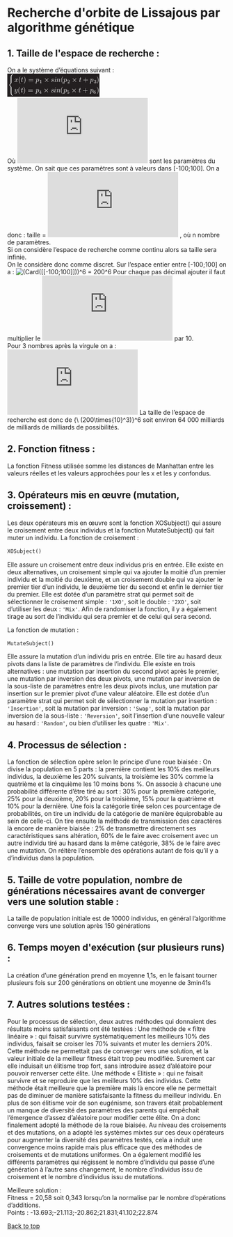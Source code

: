 # Recherche d'orbite de Lissajous par algorithme génétique

## 1. Taille de l'espace de recherche :

On a le système d’équations suivant : <br>
![Formules](https://raw.githubusercontent.com/ClementB-01/Projects-A3S6-Datascience-IA/master/Genetic_Algorithm/[Images_Readme]/system.jpg)<br>
Où ![Pi](http://www.sciweavers.org/tex2img.php?eq=p_%7Bi%7D%5C%20%7C%20%5C%20i%5Cin%5C%20%5B1%3B6%5D&bc=Black&fc=White&im=jpg&fs=12&ff=modern&edit=0) sont les paramètres du système.
On sait que ces paramètres sont à valeurs dans [-100;100].
On a donc : taille = ![](http://www.sciweavers.org/tex2img.php?eq=Card%28%5B-100%3B100%5D%29%5E%7Bn%7D&bc=Black&fc=White&im=jpg&fs=12&ff=modern&edit=0) , où n nombre de paramètres.<br>
Si on considère l’espace de recherche comme continu alors sa taille sera infinie.<br>
On le considère donc comme discret. 
Sur l’espace entier entre [-100;100] on a : ![(Card([[-100;100]]))^6 = 200^6](http://www.sciweavers.org/tex2img.php?eq=Card%28%5B%5B-100%3B100%5D%5D%29%5E%7B6%7D%20%3D%20200%5E%7B6%7D&bc=Black&fc=White&im=jpg&fs=12&ff=modern&edit=0=^)
Pour chaque pas décimal ajouter il faut multiplier le ![Card([-100;100])](http://www.sciweavers.org/tex2img.php?eq=Card%28%5B%5B-100%3B100%5D%5D%29&bc=Black&fc=White&im=jpg&fs=12&ff=modern&edit=0) par 10.<br>
Pour 3 nombres après la virgule on a : ![(Card([-100;100])×10^3)^6 = (200×10^3)^6](http://www.sciweavers.org/tex2img.php?eq=%28Card%28%5B-100%3B100%5D%29%20%5Ctimes%2010%5E%7B3%7D%29%5E%7B6%7D%20%3D%20%28200%20%5Ctimes%2010%5E%7B3%7D%29%5E%7B6%7D&bc=Black&fc=White&im=jpg&fs=12&ff=modern&edit=0)
La taille de l’espace de recherche est donc de {\ (200\times{10}^3)}^6 soit environ 64 000 milliards de milliards de milliards de possibilités.
## 2. Fonction fitness :

La fonction Fitness utilisée somme les distances de Manhattan entre les valeurs réelles et les valeurs approchées pour les x et les y confondus.
 

## 3. Opérateurs mis en œuvre (mutation, croissement) :

Les deux opérateurs mis en œuvre sont la fonction XOSubject() qui assure le croisement entre deux individus et la fonction MutateSubject() qui fait muter un individu.
La fonction de croisement :	
```python 
XOSubject()
```
Elle assure un croisement entre deux individus pris en entrée. Elle existe en deux alternatives, un croisement simple qui va ajouter la moitié d’un premier individu et la moitié du deuxième, et un croisement double qui va ajouter le premier tier d’un individu, le deuxième tier du second et enfin le dernier tier du premier.
Elle est dotée d’un paramètre strat qui permet soit de sélectionner le croisement simple : `'1XO'`, soit le double : `'2XO'`, soit d’utiliser les deux : `'Mix'`.
Afin de randomiser la fonction, il y a également tirage au sort de l’individu qui sera premier et de celui qui sera second.

La fonction de mutation :
```python 
MutateSubject() 
```
Elle assure la mutation d’un individu pris en entrée.
Elle tire au hasard deux pivots dans la liste de paramètres de l’individu.
Elle existe en trois alternatives : une mutation par insertion du second pivot après le premier, une mutation par inversion des deux pivots, une mutation par inversion de la sous-liste de paramètres entre les deux pivots inclus, une mutation par insertion sur le premier pivot d’une valeur aléatoire.
Elle est dotée d’un paramètre strat qui permet soit de sélectionner la mutation par insertion : `'Insertion'`, soit la mutation par inversion : `'Swap'`, soit la mutation par inversion de la sous-liste : `'Reversion'`, soit l’insertion d’une nouvelle valeur au hasard : `'Random'`, ou bien d’utiliser les quatre : `'Mix'`.

## 4. Processus de sélection :

La fonction de sélection opère selon le principe d’une roue biaisée : 
On divise la population en 5 parts : la première contient les 10% des meilleurs individus, la deuxième les 20% suivants, la troisième les 30% comme la quatrième et la cinquième les 10 moins bons %. On associe à chacune une probabilité différente d’être tiré au sort : 30% pour la première catégorie, 25% pour la deuxième, 20% pour la troisième, 15% pour la quatrième et 10% pour la dernière.
Une fois la catégorie tirée selon ces pourcentage de probabilités, on tire un individu de la catégorie de manière équiprobable au sein de celle-ci.
On tire ensuite la méthode de transmission des caractères  là encore de manière biaisée : 2% de transmettre directement ses caractéristiques sans altération, 60% de le faire avec croisement avec un autre individu tiré au hasard dans la même catégorie, 38% de le faire avec une mutation.
On réitère l’ensemble des opérations autant de fois qu’il y a d’individus dans la population.

## 5. Taille de votre population, nombre de générations nécessaires avant de converger vers une solution stable :

La taille de population initiale est de 10000 individus, en général l’algorithme converge vers une solution après 150 générations

## 6. Temps moyen d'exécution (sur plusieurs runs) :

La création d’une génération prend en moyenne 1,1s, en le faisant tourner plusieurs fois sur 200 générations on obtient une moyenne de 3min41s

## 7. Autres solutions testées :

Pour le processus de sélection, deux autres méthodes qui donnaient des résultats moins satisfaisants ont été testées : 
	Une méthode de « filtre linéaire » : qui faisait survivre systématiquement les meilleurs 10% des individus, faisait se croiser les 70% suivants et muter les derniers 20%. Cette méthode ne permettait pas de converger vers une solution, et la valeur initiale de la meilleur fitness était trop peu modifiée. Surement car elle induisait un élitisme trop fort, sans introduire assez d’aléatoire pour pouvoir renverser cette élite.
	Une méthode « Elitiste » : qui ne faisait survivre et se reproduire que les meilleurs 10% des individus. Cette méthode était meilleure que la première mais là encore elle ne permettait pas de diminuer de manière satisfaisante la fitness du meilleur individu. En plus de son élitisme voir de son eugénisme, son travers était probablement un manque de diversité des paramètres des parents qui empêchait l’émergence d’assez d’aléatoire pour modifier cette élite.
On a donc finalement adopté la méthode de la roue biaisée.
Au niveau des croisements et des mutations, on a adopté les systèmes mixtes sur ces deux opérateurs pour augmenter la diversité des paramètres testés, cela a induit une convergence moins rapide mais plus efficace que des méthodes de croisements et de mutations uniformes.
On a également modifié les différents paramètres qui régissent le nombre d’individu qui passe d’une génération à l’autre sans changement, le nombre d’individus issu de croisement et le nombre d’individus issu de mutations.


Meilleure solution : <br>
Fitness = 20,58 soit 0,343 lorsqu’on la normalise par le nombre d’opérations d’additions. <br>
Points : -13.693;-21.113;-20.862;21.831;41.102;22.874 <br>

[Back to top](#readme)
